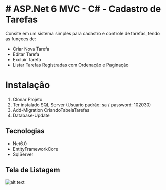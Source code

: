 # # ASP.Net 6 MVC - C# - Cadastro de Tarefas

Consite em um sistema simples para cadastro e controle de tarefas, tendo as funçoes de:

* Criar Nova Tarefa
* Editar Tarefa
* Excluir Tarefa
* Listar Tarefas Registradas com Ordenação e Paginação


# Instalação

1. Clonar Projeto
2. Ter instalado SQL Server (Usuario padrão: sa / password: 102030)
3. Add-Migration CriandoTabelaTarefas
4. Database-Update

## Tecnologias

* Net6.0
* EntityFrameworkCore
* SqlServer

## Tela de Listagem
![alt text](https://i.ibb.co/6B81GcR/img1.png)
